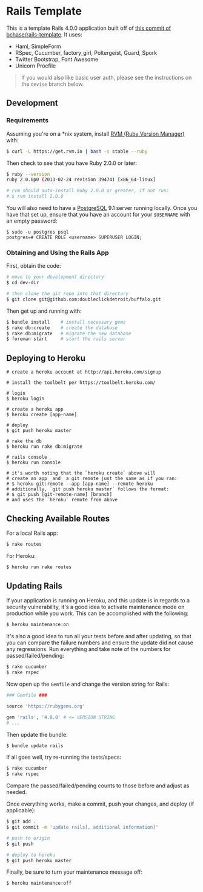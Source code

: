 # Rails Template

This is a template Rails 4.0.0 application built off of [this commit of bchase/rails-template](https://github.com/bchase/rails-template/commit/789d5c2dd8920a1d7cdc6f1f50bcae17b2dfa84f). It uses:

* Haml, SimpleForm
* RSpec, Cucumber, factory_girl, Poltergeist, Guard, Spork
* Twitter Bootstrap, Font Awesome
* Unicorn Procfile

> If you would also like basic user auth, please see the instructions on the `devise` branch below.

## Development

### Requirements

Assuming you're on a *nix system, install [RVM (Ruby Version Manager)](https://rvm.io/) with:

```bash
$ curl -L https://get.rvm.io | bash -s stable --ruby
```

Then check to see that you have Ruby 2.0.0 or later:

```bash
$ ruby --version
ruby 2.0.0p0 (2013-02-24 revision 39474) [x86_64-linux]

# rvm should auto-install Ruby 2.0.0 or greater, if not run:
# $ rvm install 2.0.0
```

You will also need to have a [PostgreSQL](http://www.postgresql.org/) 9.1 server running locally. Once you have that set up, ensure that you have an account for your `$USERNAME` with an empty password:

```
$ sudo -u postgres psql
postgres=# CREATE ROLE <username> SUPERUSER LOGIN;
```

### Obtaining and Using the Rails App

First, obtain the code:

```bash
# move to your development directory
$ cd dev-dir

# then clone the git repo into that directory
$ git clone git@github.com:doubleclickdetroit/buffalo.git
```
Then get up and running with:

```bash
$ bundle install    # install necessary gems
$ rake db:create    # create the database
$ rake db:migrate   # migrate the new database
$ foreman start     # start the rails server
```

## Deploying to Heroku

```
# create a heroku account at http://api.heroku.com/signup

# install the toolbelt per https://toolbelt.heroku.com/

# login
$ heroku login

# create a heroku app
$ heroku create [app-name]

# deploy
$ git push heroku master

# rake the db
$ heroku run rake db:migrate

# rails console
$ heroku run console 

# it's worth noting that the `heroku create` above will
# create an app _and_ a git remote just the same as if you ran:
# $ heroku git:remote --app [app-name] --remote heroku
# additionally, `git push heroku master` follows the format:
# $ git push [git-remote-name] [branch]
# and uses the `heroku` remote from above
```

## Checking Available Routes

For a local Rails app:

```bash
$ rake routes
```

For Heroku:

```bash
$ heroku run rake routes
```

## Updating Rails

If your application is running on Heroku, and this update is in regards to a security vulnerability, it's a good idea to activate maintenance mode on production while you work. This can be accomplished with the following:

```bash
$ heroku maintenance:on
```

It's also a good idea to run all your tests before and after updating, so that you can compare the failure numbers and ensure the update did not cause any regressions. Run everything and take note of the numbers for passed/failed/pending:

```bash
$ rake cucumber
$ rake rspec
```

Now open up the `Gemfile` and change the version string for Rails:

```ruby
### Gemfile ###

source 'https://rubygems.org'

gem 'rails', '4.0.0' # <= VERSION STRING
# ...
```

Then update the bundle:

```bash
$ bundle update rails
```

If all goes well, try re-running the tests/specs:

```bash
$ rake cucumber
$ rake rspec
```

Compare the passed/failed/pending counts to those before and adjust as needed.

Once everything works, make a commit, push your changes, and deploy (if applicable):

```bash
$ git add .
$ git commit -m 'update rails[, additional information]'

# push to origin
$ git push

# deploy to heroku
$ git push heroku master
```

Finally, be sure to turn your maintenance message off:

```bash
$ heroku maintenance:off
```
